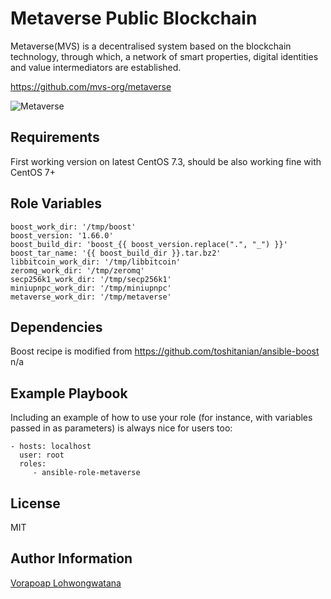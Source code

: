 Metaverse Public Blockchain
=========

Metaverse(MVS) is a decentralised system based on the blockchain technology, through which, a network of smart properties, digital identities and value intermediators are established. 

https://github.com/mvs-org/metaverse

![Metaverse](https://github.com/mvs-org/metaverse/raw/master/doc/image/dev-path.jpg "Metaverse")

Requirements
------------

First working version on latest CentOS 7.3, should be also working fine with CentOS 7+

Role Variables
--------------

```
boost_work_dir: '/tmp/boost'
boost_version: '1.66.0'
boost_build_dir: 'boost_{{ boost_version.replace(".", "_") }}'
boost_tar_name: '{{ boost_build_dir }}.tar.bz2'
libbitcoin_work_dir: '/tmp/libbitcoin'
zeromq_work_dir: '/tmp/zeromq'
secp256k1_work_dir: '/tmp/secp256k1'
miniupnpc_work_dir: '/tmp/miniupnpc'
metaverse_work_dir: '/tmp/metaverse'
```

Dependencies
------------

Boost recipe is modified from https://github.com/toshitanian/ansible-boost
n/a

Example Playbook
----------------

Including an example of how to use your role (for instance, with variables passed in as parameters) is always nice for users too:

    - hosts: localhost
      user: root
      roles:
         - ansible-role-metaverse

License
-------

MIT

Author Information
------------------

[Vorapoap Lohwongwatana](https://www.linkedin.com/in/vorapoap/)
